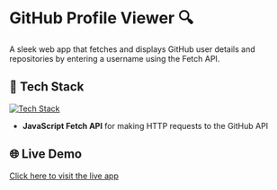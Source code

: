 # GitHub Profile Viewer 🔍

A sleek web app that fetches and displays GitHub user details and repositories by entering a username using the Fetch API.

## 🚀 Tech Stack
[![Tech Stack](https://skillicons.dev/icons?i=js,html,tailwind)](https://skillicons.dev)

- **JavaScript Fetch API** for making HTTP requests to the GitHub API

## 🌐 Live Demo
[Click here to visit the live app](https://shimmering-cajeta-a4c85e.netlify.app/)

